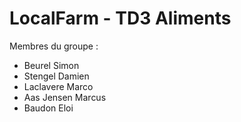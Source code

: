 # LocalFarm - TD3 Aliments

Membres du groupe : 
- Beurel Simon 
- Stengel Damien
- Laclavere Marco
- Aas Jensen Marcus
- Baudon Eloi
